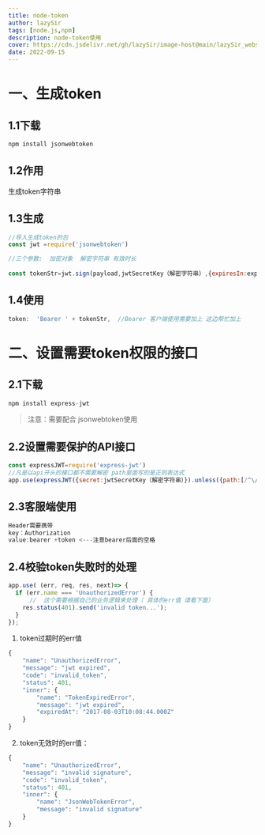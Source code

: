 ```yaml
---
title: node-token
author: lazySir
tags: [node.js,npm]
description: node-token使用
cover: https://cdn.jsdelivr.net/gh/lazySir/image-host@main/lazySir_website/blog/node.js/cover.png
date: 2022-09-15
---
```


# 一、生成token
## 1.1下载

```JavaScript
npm install jsonwebtoken
```

## 1.2作用

生成token字符串

## 1.3生成

```JavaScript
//导入生成token的包
const jwt =require('jsonwebtoken')

//三个参数:  加密对象  解密字符串 有效时长
  
const tokenStr=jwt.sign(payload,jwtSecretKey（解密字符串）,{expiresIn:expiresIn（时长）})
```

## 1.4使用

```JavaScript
token:  'Bearer ' + tokenStr,  //Bearer 客户端使用需要加上 这边帮忙加上
```

# 二、设置需要token权限的接口
## 2.1下载

```JavaScript
npm install express-jwt
```
>注意：需要配合 jsonwebtoken使用
## 2.2设置需要保护的API接口

```JavaScript
const expressJWT=require('express-jwt')
//凡是以api开头的接口都不需要解密 path里面写的是正则表达式
app.use(expressJWT({secret:jwtSecretKey（解密字符串）}).unless({path:[/^\/api/]}))//解密过程
```

## 2.3客服端使用

```JavaScript
Header需要携带
key：Authorization
value:bearer +token <---注意bearer后面的空格
```

## 2.4校验token失败时的处理

```JavaScript
app.use( (err, req, res, next)=> {
  if (err.name === 'UnauthorizedError') {   
      //  这个需要根据自己的业务逻辑来处理（ 具体的err值 请看下面）
    res.status(401).send('invalid token...');
  }
});
```

1. token过期时的err值

```JavaScript
{
    "name": "UnauthorizedError",
    "message": "jwt expired",
    "code": "invalid_token",
    "status": 401,
    "inner": {
        "name": "TokenExpiredError",
        "message": "jwt expired",
        "expiredAt": "2017-08-03T10:08:44.000Z"
    }
}
```
2. token无效时的err值：

```JavaScript
{
    "name": "UnauthorizedError",
    "message": "invalid signature",
    "code": "invalid_token",
    "status": 401,
    "inner": {
        "name": "JsonWebTokenError",
        "message": "invalid signature"
    }
}
```